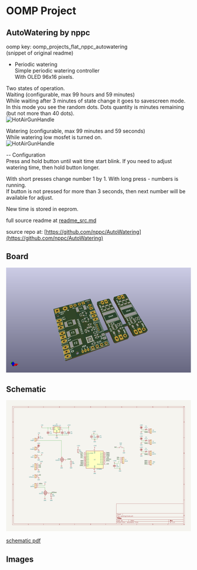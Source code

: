 # OOMP Project  
## AutoWatering  by nppc  
  
oomp key: oomp_projects_flat_nppc_autowatering  
(snippet of original readme)  
  
- Periodic watering  
Simple periodic watering controller  
With OLED 96x16 pixels.  
  
Two states of operation.  
Waiting (configurable, max 99 hours and 59 minutes)  
While waiting after 3 minutes of state change it goes to savescreen mode.  
In this mode you see the random dots. Dots quantity is minutes remaining (but not more than 40 dots).  
![HotAirGunHandle](Images/Wait_mode.jpg)  
  
Watering (configurable, max 99 minutes and 59 seconds)  
While watering low mosfet is turned on.  
![HotAirGunHandle](Images/Watering_mode.jpg)  
  
-- Configuration  
Press and hold button until wait time start blink. If you need to adjust watering time, then hold button longer.  
  
With short presses change number 1 by 1. With long press - numbers is running.  
If button is not pressed for more than 3 seconds, then next number will be available for adjust.  
  
New time is stored in eeprom.  
  
  full source readme at [readme_src.md](readme_src.md)  
  
source repo at: [https://github.com/nppc/AutoWatering](https://github.com/nppc/AutoWatering)  
## Board  
  
[![working_3d.png](working_3d_600.png)](working_3d.png)  
## Schematic  
  
[![working_schematic.png](working_schematic_600.png)](working_schematic.png)  
  
[schematic pdf](working_schematic.pdf)  
## Images  
